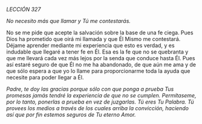 *LECCIÓN 327*

*No necesito más que llamar y Tú me contestarás.*

No se me pide que acepte la salvación sobre la base de una fe ciega. Pues Dios ha prometido que oirá mi llamada y que Él Mismo me contestará. Déjame aprender mediante mi experiencia que esto es verdad, y es indudable que llegaré a tener fe en Él. Esa es la fe que no se quebranta y que me llevará cada vez más lejos por la senda que conduce hasta Él. Pues así estaré seguro de que Él no me ha abandonado, de que aún me ama y de que sólo espera a que yo lo llame para proporcionarme toda la ayuda que necesite para poder llegar a Él.

_Padre, te doy las gracias porque sólo con que ponga a prueba Tus promesas jamás tendré la experiencia de que no se cumplen. Permítaseme, por lo tanto, ponerlas a prueba en vez de juzgarlas. Tú eres Tu Palabra. Tú provees los medios a través de los cuales arriba la convicción, haciendo así que por fin estemos seguros de Tu eterno Amor._
